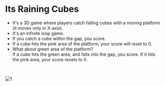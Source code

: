 # Its Raining Cubes
  * It's a 3D game where players catch falling cubes with a moving platform (it moves only in X-axis).
  * It's an infinite loop game.
  * If you catch a cube within the gap, you score.
  * If a cube hits the pink area of the platform, your score will reset to 0.
  * What about green area of the platform? </br>
    If a cube hits the green area, and falls into the gap, you score. If it hits the pink area, your score resets to 0.
</br>

![1](https://user-images.githubusercontent.com/75565512/214499495-1509596c-ad01-4e0a-a855-215053c8208e.png)


